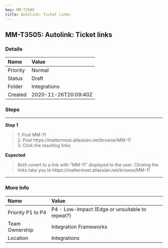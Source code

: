 ```yaml
---
key: MM-T3505
title: Autolink: Ticket links
---
```


## MM-T3505: Autolink: Ticket links

### Details

| Name     | Value                |
| :------- | :------------------- |
| Priority | Normal               |
| Status   | Draft                |
| Folder   | Integrations         |
| Created  | 2020-11-26T20:09:40Z |

### Steps

<hr/>

**Step 1**

> <article>1. Post MM-11<br />2. Post https://mattermost.atlassian.net/browse/MM-11<br />3. Click the resulting links</article>

**Expected**

> <article>Both covert to a link with &quot;MM-11&quot; displayed to the user. Clicking the links take you to https://mattermost.atlassian.net/browse/MM-11</article>

<hr/>

### More Info

| Name              | Value                                           |
| :---------------- | :---------------------------------------------- |
| Priority P1 to P4 | P4 - Low-Impact (Edge or unsuitable to repeat?) |
| Team Ownership    | Integration Frameworks                          |
| Location          | Integrations                                    |
